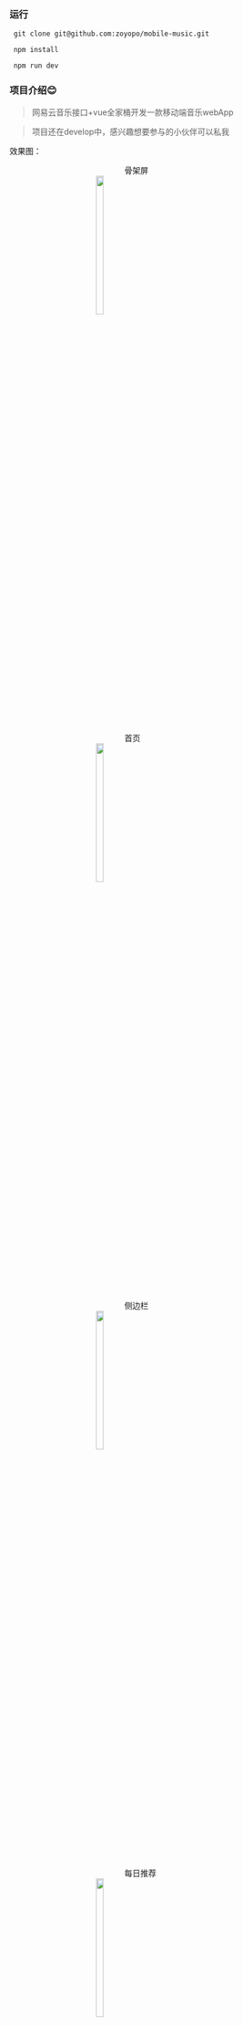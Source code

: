 
### 运行

```
 git clone git@github.com:zoyopo/mobile-music.git

 npm install

 npm run dev

```
### 项目介绍:blush:

> 网易云音乐接口+vue全家桶开发一款移动端音乐webApp

> 项目还在develop中，感兴趣想要参与的小伙伴可以私我

效果图：


<div style="width:100px;margin:0 auto;">骨架屏</div>
<div style="width:200px;margin:0 auto;"><img src="https://github.com/godlikedeveloper/mobile-music/blob/master/static/rstImg/skeleton.png" width="25%" height="25%" /></div>




<div style="width:100px;margin:0 auto;">首页</div>
<div style="width:200px;margin:0 auto;"><img src="https://github.com/godlikedeveloper/mobile-music/blob/master/static/rstImg/index.png" width="25%" height="25%" /></div>




<div style="width:100px;margin:0 auto;"> 侧边栏</div>
<div style="width:200px;margin:0 auto;"><img src="https://github.com/godlikedeveloper/mobile-music/blob/master/static/rstImg/nav.png" width="25%" height="25%" /></div>




<div style="width:100px;margin:0 auto;">每日推荐</div>
<div style="width:200px;margin:0 auto;"><img src="https://github.com/godlikedeveloper/mobile-music/blob/master/static/rstImg/recommend.png" width="25%" height="25%" /></div>



<div style="width:100px;margin:0 auto;">歌单</div>
<div style="width:200px;margin:0 auto;"><img src="https://github.com/godlikedeveloper/mobile-music/blob/master/static/rstImg/songsheet.png" width="25%" height="25%" /></div>



<div style="width:100px;margin:0 auto;">播放器（小）</div>
<div style="width:200px;margin:0 auto;"><img src="https://github.com/godlikedeveloper/mobile-music/blob/master/static/rstImg/miniplayer.png" width="25%" height="25%" /></div>



<div style="width:100px;margin:0 auto;">播放器（大）</div>
<div style="width:200px;margin:0 auto;"><img src="https://github.com/godlikedeveloper/mobile-music/blob/master/static/rstImg/normalplayer.png" width="25%" height="25%" /></div>

### 问题

#### 骨架屏移除未渲染完全问题

描述： 2018-09-13  骨架屏被移除之后，客户端渲染还没有完成，故将骨架屏作为占位放入客户端还没渲染完成的内容中

解决：将骨架屏封装成一个子组件，在需要的父组件里引用，在每一个渲染数据页面的`updated`钩子里，`this.$nextTick`里将骨架屏幕的隐藏，原页面内容显示，由于用到的页面现在且将来可能比较普遍，就直接用注册全局mixin 来实现这个逻辑。

#### vue2.5+版本导致 `$nextTick`无法正常在 `safari`中播放音乐。
描述： 2018-09-15 vue2.5+版本对于`$nextTick`的实现的有一些改动，引入了`setImmediate`和`MessageChannel`采用向下兼容的方式代替`setTimeout`，详情见
<a href="https://github.com/DDFE/DDFE-blog/issues/24">issues</a>

解决:hack方式，将`setImmediate`和`MessageChannel`在`vue.js`加载前设为null,降级到`setTimeOut`

#### 滚动比较生硬，性能不是很好

描述：2018-09-15 滚动比较生硬，性能不是很好

解决：使用`better-scroll`对涉及到滚动的统一优化，在`updated`钩子里对`dom`进行包装。

#### ios端播放器暂停了cd还在旋转

描述：2018-09-16 ios端播放器暂停了cd还在旋转，ios端`animation-play-state`失效导致无法停止动画

解决：采用其他方式，<a href="https://segmentfault.com/q/1010000009884033">segmentFault上的一个思路</a>
简单说就是停止的时候给外层一个`transform`来记录当前旋转位置信息，然后通过外层的旋转来叠加覆盖


#### 主页面首次加载时，会出现loading时主页面划过的情况

描述： 2018-10-10  App.vue中"<transition name="slide">" vue在创建created时期,DOM从生产的时候带有slide的效果属性

解决：  通过animate.css中enter-active-class的属性进行设置,created时DOM的class为空,mounted时期添加效果

#### 主页面滚动之后，需要点击两次才会进入歌单详情

描述： 2018-10-10  添加 better-scroll 后, 通过回弹动画延迟时间加长,发现回弹时click为无效(即使click: true也无效)

解决：  better-scroll设置中的bounceTime减少回弹的时间

#### 播放暂停时，cd旋转停止，上下曲时，播放，cd不转动

解决：在上下一曲时加上旋转的样式

#### 滚动比较生硬，性能不是很好

描述：2018-09-15 滚动比较生硬，性能不是很好

解决：使用`better-scroll`对涉及到滚动的统一优化，在`updated`钩子里对`dom`进行包装。

#### ios端播放器暂停了cd还在旋转

描述：2018-09-16 ios端播放器暂停了cd还在旋转，ios端`animation-play-state`失效导致无法停止动画

解决：采用其他方式，<a href="https://segmentfault.com/q/1010000009884033">segmentFault上的一个思路</a>
简单说就是停止的时候给外层一个`transform`来记录当前旋转位置信息，然后通过外层的旋转来叠加覆盖

### 详细信息

> <a href='http://u-to-world.com:8080/' style="text-decoration: underline;">测试地址</a>



### 开发总结


#### 项目结构

 vue-cli搭建

 新增目录如下：

   ```
     ---src
     ------api        // 放置api的目录
     ---------base.js // 放置axios的一些配置，接口域名地址，以及公共参数配置，与后台约定跨域的配置，全局loading配置等
     ---------urls.js // 放置接口url
     ---------api.js  // 放置封装的promise请求
     ------base       // 放置一些基础组件
     ------common
     ---------js      // 公共js
     ---------sass    // 公共样式
  ```

#### 类库使用

 * fastclick解决移动端300ms延迟

 * vux 快速构建一些常规页面

 * vue-lazyLoad 对图片进行懒加载处理

 * better-scroll 轮播图

 * NeteaseCloudMusicApi  wy音乐接口，node封装转发，部署在自己服务器上



 #### 路由按需加载

   ```
    const view = (path, name) => () => import(`@/components/${path}${name}`)// 路由按需加载
    //这边用的是vue异步组件的方式实现路由的按需加载
    new Vue({
      // ...
      components: {
        'my-component': () => import('./my-async-component')
      }
    })

   ```
  * 路由加载时用了transition动画组件添加了一个切换动画
  * 注意如果你希望在 Vue Router 的路由组件中使用上述语法的话，你必须使用 Vue Router 2.4.0+ 版本。

#### 播放器组件

大小播放器分别写了`MiniPlayer.vue`和`NormalPlayer.vue`两个组件，因为想要职责单一，就没有放在一起

* 隐藏显示 通过vuex进行管理

* 动画

   1. 头部下坠和底部的上浮


      ```
       <transition name="example">

      </transition>

      /*css 样式*/
      // 给 transition下第一个元素显示或隐藏时添加的样式
       //这两个类名都是定义开始到结束的持续时间 方式 以及延迟
      .example-enter-active{
        transition:all 0.4s linear  对所有属性执行0.4s的动画 匀速
      }
      .example-leave-active{
        transition:all 0.4s linear  对所有属性执行0.4s的动画 匀速
      }
      // 进入过度的开始状态 触发时机 元素被插入前 插入后下一帧移除
      .example-enter{


      }
      // 离开过度的结束状态 触发时机 example-leave下一帧  动画过度完成被移除
      .example-leave-to{


      }

       可以使用碟中谍6中的halo跳伞来理解

       .example-enter-active就是从飞机上离开到开伞的时间

       .example-enter 下坠前在飞机上的最后一刻

       .example-enter-to  开始下坠，具备加速度的那一刻

       .example-leave-active 开伞到着陆的时间

       .example-leave 开伞命令发出时

       .example-leave-to 伞开下一刻
      ```

   2. 播放器的cd的位移及缩放

       先计算出小播放器图片离最终大播放器cd的x,y轴上的距离

       使用 `create-keyframe-animation` 进行一个`css3`动画状态的注册

       再利用transition的动画方法钩子

       在`enter`时`run`动画,`afterEnter`时清除动画 `leave`同理

   3. 播放器的旋转

       定义一个旋转的`css`动画，在一个`class`中进行调用，在`play`的状态下给它`addClss`,`pause`时加上`animation-play-state: paused`


 #### audio的使用

  使用`html5`的 `audio`结合`vuex`来进行播放器功能的实现，包括进度条，播放，暂停，上一曲，下一曲，播放模式等

 #### 布局

   * 绝大多数使用了flex  webpack中配置低版本安卓，ios加前缀

   * 考虑到fixed元素的移动端问题，在这种场景下，使用100%高度+absolute方案更适合

   * 使用媒体查询，兼容一下某些样式在768px以上的样式变形

   * 使用rem 在vue实例的`mounted`的钩子里注册`resize`和`onload`监听，进行最外层rem基准的计算

   * 使用骨架屏进行加载资源白屏时填充，待优化至完全的主页面服务端渲染




### 感谢:blush:

  * vue

  * vuex

  * vue-router

  * vux

  * vue-lazyLoad

  * NeteaseCloudMusicApi

